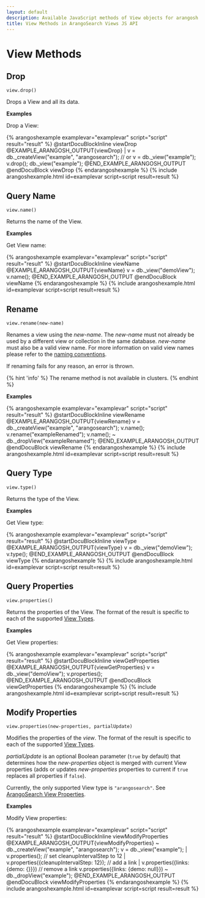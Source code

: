 ```yaml
---
layout: default
description: Available JavaScript methods of View objects for arangosh and Foxx
title: View Methods in ArangoSearch Views JS API
---
```

View Methods
============

Drop
----

<!-- arangod/V8Server/v8-views.cpp -->

`view.drop()`

Drops a View and all its data.

**Examples**

Drop a View:

{% arangoshexample examplevar="examplevar" script="script" result="result" %}
    @startDocuBlockInline viewDrop
    @EXAMPLE_ARANGOSH_OUTPUT{viewDrop}
      | v = db._createView("example", "arangosearch");
      // or
      v = db._view("example");
      v.drop();
      db._view("example");
    @END_EXAMPLE_ARANGOSH_OUTPUT
    @endDocuBlock viewDrop
{% endarangoshexample %}
{% include arangoshexample.html id=examplevar script=script result=result %}

Query Name
----------

<!-- arangod/V8Server/v8-views.cpp -->

`view.name()`

Returns the name of the View.

**Examples**

Get View name:

{% arangoshexample examplevar="examplevar" script="script" result="result" %}
    @startDocuBlockInline viewName
    @EXAMPLE_ARANGOSH_OUTPUT{viewName}
      v = db._view("demoView");
      v.name();
    @END_EXAMPLE_ARANGOSH_OUTPUT
    @endDocuBlock viewName
{% endarangoshexample %}
{% include arangoshexample.html id=examplevar script=script result=result %}

Rename
------

<!-- arangod/V8Server/v8-views.cpp -->

`view.rename(new-name)`

Renames a view using the *new-name*. The *new-name* must not already be used by
a different view or collection in the same database. *new-name* must also be a
valid view name. For more information on valid view names please refer to the
[naming conventions](data-modeling-naming-conventions.html).

If renaming fails for any reason, an error is thrown.

{% hint 'info' %}
The rename method is not available in clusters.
{% endhint %}

**Examples**

{% arangoshexample examplevar="examplevar" script="script" result="result" %}
    @startDocuBlockInline viewRename
    @EXAMPLE_ARANGOSH_OUTPUT{viewRename}
      v = db._createView("example", "arangosearch");
      v.name();
      v.rename("exampleRenamed");
      v.name();
      ~ db._dropView("exampleRenamed");
    @END_EXAMPLE_ARANGOSH_OUTPUT
    @endDocuBlock viewRename
{% endarangoshexample %}
{% include arangoshexample.html id=examplevar script=script result=result %}

Query Type
----------

<!-- arangod/V8Server/v8-views.cpp -->

`view.type()`

Returns the type of the View.

**Examples**

Get View type:

{% arangoshexample examplevar="examplevar" script="script" result="result" %}
    @startDocuBlockInline viewType
    @EXAMPLE_ARANGOSH_OUTPUT{viewType}
      v = db._view("demoView");
      v.type();
    @END_EXAMPLE_ARANGOSH_OUTPUT
    @endDocuBlock viewType
{% endarangoshexample %}
{% include arangoshexample.html id=examplevar script=script result=result %}

Query Properties
----------------

<!-- arangod/V8Server/v8-views.cpp -->

`view.properties()`

Returns the properties of the View. The format of the result is specific to
each of the supported [View Types](data-modeling-views.html).

**Examples**

Get View properties:

{% arangoshexample examplevar="examplevar" script="script" result="result" %}
    @startDocuBlockInline viewGetProperties
    @EXAMPLE_ARANGOSH_OUTPUT{viewGetProperties}
      v = db._view("demoView");
      v.properties();
    @END_EXAMPLE_ARANGOSH_OUTPUT
    @endDocuBlock viewGetProperties
{% endarangoshexample %}
{% include arangoshexample.html id=examplevar script=script result=result %}

Modify Properties
-----------------

<!-- arangod/V8Server/v8-views.cpp -->

`view.properties(new-properties, partialUpdate)`

Modifies the properties of the *view*. The format of the result is specific to
each of the supported [View Types](data-modeling-views.html).

*partialUpdate* is an optional Boolean parameter (`true` by default) that
determines how the *new-properties* object is merged with current View properties
(adds or updates *new-properties* properties to current if `true` replaces all
properties if `false`).

Currently, the only supported View type is `"arangosearch"`. See
[ArangoSearch View Properties](arangosearch-views.html#view-properties).

**Examples**

Modify View properties:

{% arangoshexample examplevar="examplevar" script="script" result="result" %}
    @startDocuBlockInline viewModifyProperties
    @EXAMPLE_ARANGOSH_OUTPUT{viewModifyProperties}
      ~ db._createView("example", "arangosearch");
      v = db._view("example");
      | v.properties();
      // set cleanupIntervalStep to 12
      | v.properties({cleanupIntervalStep: 12});
      // add a link
      | v.properties({links: {demo: {}}})
      // remove a link
      v.properties({links: {demo: null}})
      ~ db._dropView("example");
    @END_EXAMPLE_ARANGOSH_OUTPUT
    @endDocuBlock viewModifyProperties
{% endarangoshexample %}
{% include arangoshexample.html id=examplevar script=script result=result %}
